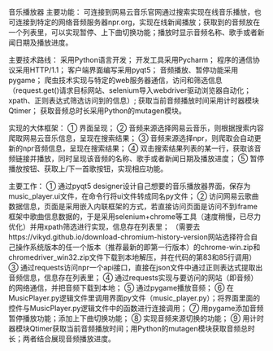音乐播放器
主要功能：
可连接到网易云音乐官网通过搜索实现在线音乐播放，也可连接到特定的网络音频服务器npr.org，实现在线新闻播放；获取到的音频放在一个列表里，可以实现暂停、上下曲切换功能；播放时显示音频名称、歌手或者新闻日期及播放进度。

主要技术路线：
采用Python语言开发；
开发工具采用Pycharm；
程序的通信协议采用HTTP/1.1；
客户端界面编写采用pyqt5；
音频播放、暂停功能采用pygame；
爬虫技术实现与特定的web服务器通信，访问和筛选信息
（request.get()请求目标网站、selenium导入webdriver驱动浏览器自动化；
xpath、正则表达式筛选访问到的信息）;
获取当前音频播放时间采用计时器模块Qtimer；
获取音频总时长采用Python的mutagen模块。

实现的大体框架：
①	界面呈现；
②	音频来源选择网易云音乐，则根据搜索内容爬取网易云音乐信息，呈现在搜索结果；
③	音频来源选择npr，则爬取会自动更新的npr音频信息，呈现在搜索结果；
④	双击搜索结果列表的某一行，获取该音频链接并播放，同时呈现该音频的名称、歌手或者新闻日期及播放进度；
⑤	暂停播放按钮、获取上/下一首歌按钮，实现相应功能。

主要工作：
①	通过pyqt5 designer设计自己想要的音乐播放器界面，保存为music_player.ui文件，在命令行将ui文件转成同名py文件；
②	访问网易云歌曲数据信息，页面是采用嵌入内联框架的方式，若直接访问页面是访问不到iframe框架中歌曲信息数据的，于是采用selenium+chrome等工具（速度稍慢，已尽力优化）并用xpath筛选进行实现，信息存在列表里；
（需要去https://vikyd.github.io/download-chromium-history-version网站选择符合自己操作系统版本的任一个版本（推荐最新的即第一行版本）的chrome-win.zip和chromedriver_win32.zip文件下载到本地解压，并在代码的第83和85行调用）
③	通过requests访问npr一个api接口，直接在json文件中通过正则表达式提取出音频信息，信息存在列表里；
④	通过requests实现与要访问的网站（即音频）的网络通信，并把音频下载到本地；
⑤	通过pygame播放音频；
⑥	在MusicPlayer.py逻辑文件里调用界面py文件（music_player.py）；将界面里面的控件与MusicPlayer.py逻辑文件中的函数进行连接调用；
⑦	用pygame添加音频暂停播放功能；添加上下曲切换功能；
⑧	实现音频来源切换的功能；
⑨	用计时器模块Qtimer获取当前音频播放时间；用Python的mutagen模块获取音频总时长；两者结合展现音频播放进度。
